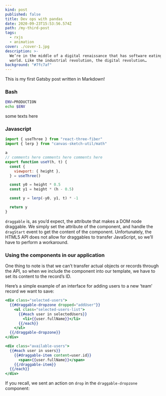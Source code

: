 ```yaml
---
kind: post
published: false
title: Dev ops with pandas
date: 2020-09-23T15:53:56.574Z
path: /my-third-post
tags:
  - rxjs
  - animation
cover: ./cover-1.jpg
description: >-
  We’re in the middle of a digital renaissance that has software eating the
  world. Like the industrial revolution, the digital revolution…
background: "#7fc7af"
---
```


This is my first Gatsby post written in Markdown!

<!-- ![image](./cover-1.jpg) -->

### Bash

```bash
ENV=PRODUCTION
echo $ENV
```

some texts here

### Javascript

```javascript
import { useThree } from "react-three-fiber"
import { lerp } from "canvas-sketch-util/math"

a
// comments here comments here comments here
export function useY(h, t) {
  const {
    viewport: { height },
  } = useThree()

  const y0 = height * 0.5
  const y1 = height * (h - 0.5)

  const y = lerp(-y0, y1, t) * -1

  return y
}
```

`draggable` is, as you’d expect, the attribute that makes a DOM node draggable. We simply set the attribute of the component, and handle the `dragStart` event to get the content of the component. Unfortunately, the HTML5 API does not allow for draggables to transfer JavaScript, so we’ll have to perform a workaround.

### Using the components in our application

One thing to note is that we can’t transfer actual objects or records through the API, so when we include the component into our template, we have to set its content to the record’s ID.

Here’s a simple example of an interface for adding users to a new ‘team’ record we want to save:

```handlebars
<div class="selected-users">
  {{#draggable-dropzone dropped="addUser"}}
    <ul class="selected-users-list">
      {{#each user in selectedUsers}}
        <li>{{user.fullName}}</li>
      {{/each}}
    </ul>
  {{/draggable-dropzone}}
</div>

<div class="available-users">
  {{#each user in users}}
    {{#draggable-item content=user.id}}
      <span>{{user.fullName}}</span>
    {{/draggable-item}}
  {{/each}}
</div>
```

If you recall, we sent an action on `drop` in the `draggable-dropzone` component:
